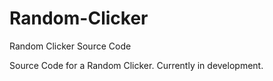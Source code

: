 # Random-Clicker
Random Clicker Source Code

Source Code for a Random Clicker. Currently in development.
